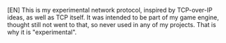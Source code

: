 [EN]
This is my experimental network protocol, inspired by TCP-over-IP ideas, as well as TCP itself.
It was intended to be part of my game engine, thought still not went to that, so never used in any of my projects.
That is why it is "experimental".
